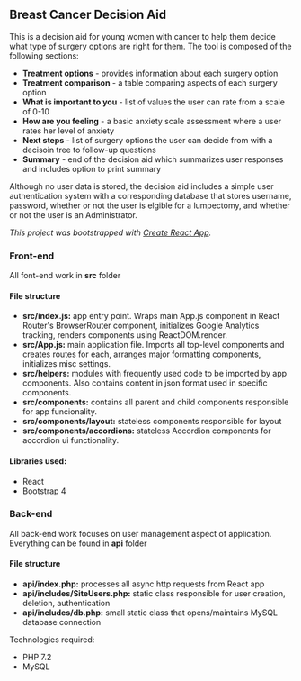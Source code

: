 ## Breast Cancer Decision Aid

This is a decision aid for young women with cancer to help them decide what type of surgery options are right for them. The tool is composed of the following sections: 

* **Treatment options** - provides information about each surgery option
* **Treatment comparison** - a table comparing aspects of each surgery option
* **What is important to you** - list of values the user can rate from a scale of 0-10
* **How are you feeling** - a basic anxiety scale assessment where a user rates her level of anxiety
* **Next steps** - list of surgery options the user can decide from with a decisoin tree to follow-up questions
* **Summary** - end of the decision aid which summarizes user responses and includes option to print summary

Although no user data is stored, the decision aid includes a simple user authentication system with a corresponding database that stores username, password, whether or not the user is elgible for a lumpectomy, and whether or not the user is an Administrator.

*This project was bootstrapped with [Create React App](https://github.com/facebookincubator/create-react-app).*

### Front-end
All font-end work in **src** folder

#### File structure
* **src/index.js:** app entry point. Wraps main App.js component in React Router's BrowserRouter component, initializes Google Analytics tracking, renders components using ReactDOM.render.
* **src/App.js:** main application file. Imports all top-level components and creates routes for each, arranges major formatting components, initializes misc settings.
* **src/helpers:** modules with frequently used code to be imported by app components. Also contains content in json format used in specific components.
* **src/components:** contains all parent and child components responsible for app funcionality.
* **src/components/layout:** stateless components responsible for layout
* **src/components/accordions:** stateless Accordion components for accordion ui functionality.

#### Libraries used:
* React
* Bootstrap 4


### Back-end
All back-end work focuses on user management aspect of application. Everything can be found in **api** folder

#### File structure
* **api/index.php:** processes all async http requests from React app
* **api/includes/SiteUsers.php:** static class responsible for user creation, deletion, authentication
* **api/includes/db.php:** small static class that opens/maintains MySQL database connection

Technologies required:
* PHP 7.2
* MySQL
